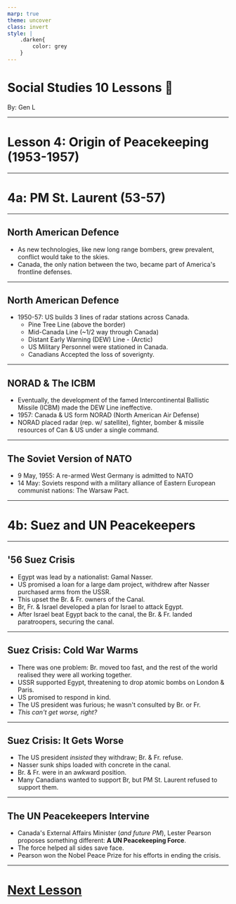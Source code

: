 ```yaml
---
marp: true
theme: uncover
class: invert
style: |
    .darken{
        color: grey
    }
---
```


# <!--fit-->Social Studies 10 Lessons :book:

<span class="darken">By:</span> Gen L

<!--_footer: In partnership with Hyperion University, 2023-->

---
<!--paginate: true-->
# Lesson 4: Origin of Peacekeeping (1953-1957)

---

# 4a: PM St. Laurent (53-57)

---

## North American Defence

* As new technologies, like new long range bombers, grew prevalent, conflict would take to the skies.
* Canada, the only nation between the two, became part of America's frontline defenses.

---

## North American Defence 

* 1950-57: US builds 3 lines of radar stations across Canada.
    * Pine Tree Line (above the border)
    * Mid-Canada Line (~1/2 way through Canada)
    * Distant Early Warning (DEW) Line - (Arctic)
    * US Military Personnel were stationed in Canada.
    * Canadians Accepted the loss of soverignty.

---

## NORAD & The ICBM

* Eventually, the development of the famed Intercontinental Ballistic Missile (ICBM) made the DEW Line ineffective.
* 1957: Canada & US form NORAD (North American Air Defense)
* NORAD placed radar (rep. w/ satellite), fighter, bomber & missile resources of Can & US under a single command.

---

## The Soviet Version of NATO

* 9 May, 1955: A re-armed West Germany is admitted to NATO
* 14 May: Soviets respond with a military alliance of Eastern European communist nations: The Warsaw Pact.

---

# 4b: Suez and UN Peacekeepers

---

## '56 Suez Crisis

* Egypt was lead by a nationalist: Gamal Nasser.
* US promised a loan for a large dam project, withdrew after Nasser purchased arms from the USSR.
* This upset the Br. & Fr. owners of the Canal.
* Br, Fr. & Israel developed a plan for Israel to attack Egypt.
* After Israel beat Egypt back to the canal, the Br. & Fr. landed paratroopers, securing the canal.

---

## Suez Crisis: Cold War Warms

* There was one problem: Br. moved too fast, and the rest of the world realised they were all working together.
* USSR supported Egypt, threatening to drop atomic bombs on London & Paris.
* US promised to respond in kind.
* The US president was furious; he wasn't consulted by Br. or Fr.
* *This can't get worse, right?*

---

## Suez Crisis: It Gets Worse

* The US president *insisted* they withdraw; Br. & Fr. refuse.
* Nasser sunk ships loaded with concrete in the canal.
* Br. & Fr. were in an awkward position.
* Many Canadians wanted to support Br, but PM St. Laurent refused to support them.

---

## The UN Peacekeepers Intervine

* Canada's External Affairs Minister (*and future PM*), Lester Pearson proposes something different: **A UN Peacekeeping Force**.
* The force helped all sides save face.
* Pearson won the Nobel Peace Prize for his efforts in ending the crisis.

---

# [Next Lesson <i class="fa-solid fa-circle-arrow-right"></i>](Lesson%205%20(PM%20Diefenbaker).html) 

<link rel="stylesheet" href="https://cdnjs.cloudflare.com/ajax/libs/font-awesome/6.3.0/css/all.min.css">